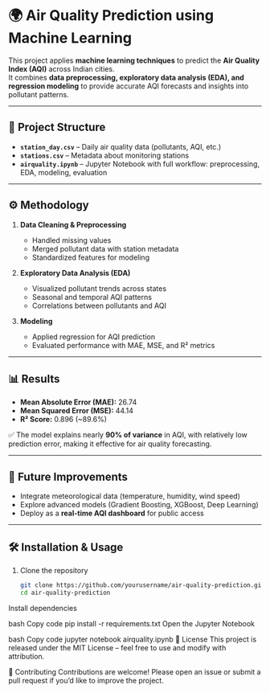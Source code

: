 # 🌍 Air Quality Prediction using Machine Learning

This project applies **machine learning techniques** to predict the **Air Quality Index (AQI)** across Indian cities.  
It combines **data preprocessing, exploratory data analysis (EDA), and regression modeling** to provide accurate AQI forecasts and insights into pollutant patterns.

---

## 📂 Project Structure
- **`station_day.csv`** – Daily air quality data (pollutants, AQI, etc.)  
- **`stations.csv`** – Metadata about monitoring stations  
- **`airquality.ipynb`** – Jupyter Notebook with full workflow: preprocessing, EDA, modeling, evaluation  

---

## ⚙️ Methodology
1. **Data Cleaning & Preprocessing**
   - Handled missing values
   - Merged pollutant data with station metadata
   - Standardized features for modeling  

2. **Exploratory Data Analysis (EDA)**
   - Visualized pollutant trends across states  
   - Seasonal and temporal AQI patterns  
   - Correlations between pollutants and AQI  

3. **Modeling**
   - Applied regression for AQI prediction  
   - Evaluated performance with MAE, MSE, and R² metrics  

---

## 📊 Results
- **Mean Absolute Error (MAE):** 26.74  
- **Mean Squared Error (MSE):** 44.14  
- **R² Score:** 0.896 (~89.6%)  

✅ The model explains nearly **90% of variance** in AQI, with relatively low prediction error, making it effective for air quality forecasting.

---

## 🚀 Future Improvements
- Integrate meteorological data (temperature, humidity, wind speed)  
- Explore advanced models (Gradient Boosting, XGBoost, Deep Learning)  
- Deploy as a **real-time AQI dashboard** for public access  

---

## 🛠️ Installation & Usage
1. Clone the repository  
   ```bash
   git clone https://github.com/yourusername/air-quality-prediction.git
   cd air-quality-prediction
Install dependencies

bash
Copy code
pip install -r requirements.txt
Open the Jupyter Notebook

bash
Copy code
jupyter notebook airquality.ipynb
📌 License
This project is released under the MIT License – feel free to use and modify with attribution.

🤝 Contributing
Contributions are welcome! Please open an issue or submit a pull request if you’d like to improve the project.

